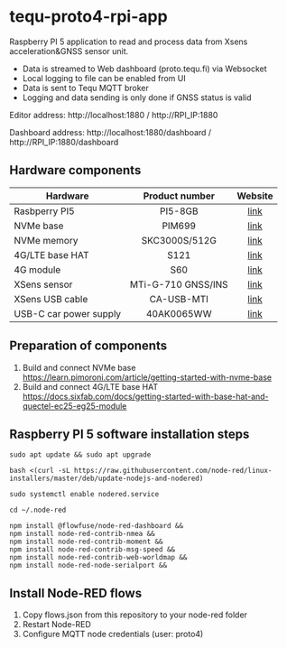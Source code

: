 # tequ-proto4-rpi-app
 Raspberry PI 5 application to read and process data from Xsens acceleration&GNSS sensor unit. 
 - Data is streamed to Web dashboard (proto.tequ.fi) via Websocket
 - Local logging to file can be enabled from UI
 - Data is sent to Tequ MQTT broker
 - Logging and data sending is only done if GNSS status is valid

Editor address: http://localhost:1880 / http://RPI_IP:1880

Dashboard address: http://localhost:1880/dashboard / http://RPI_IP:1880/dashboard 

## Hardware components

| Hardware                  | Product number       | Website |
| -------------             |:-------------:| :-------------:|
| Rasbperry PI5    | PI5-8GB    | [link](https://www.raspberrypi.com/products/raspberry-pi-5/)|
| NVMe base         | PIM699  | [link](https://shop.pimoroni.com/products/nvme-base)|
| NVMe memory    | SKC3000S/512G  | [link](https://www.dustin.fi/product/5011261755/kc3000)|
| 4G/LTE base HAT     | S121 | [link](https://sixfab.com/product/raspberry-pi-base-hat-3g-4g-lte-minipcie-cards/)|
| 4G module    | S60  | [link](https://sixfab.com/product/quectel-ec25-mini-pcie-4g-lte-module/)|
| XSens sensor    | MTi-G-710 GNSS/INS | [link](https://www.movella.com/products/sensor-modules/xsens-mti-g-710-gnss-ins)|
| XSens USB cable |  CA-USB-MTI | [link](https://shop.movella.com/product-lines/sensor-modules/accessories/ca-usb-mti)|
| USB-C car power supply | 40AK0065WW  | [link](https://www.dustin.fi/product/5011112082/65w-usb-c-dc-travel-adapter)|

## Preparation of components

1. Build and connect NVMe base https://learn.pimoroni.com/article/getting-started-with-nvme-base
2. Build and connect 4G/LTE base HAT https://docs.sixfab.com/docs/getting-started-with-base-hat-and-quectel-ec25-eg25-module

## Raspberry PI 5 software installation steps

```
sudo apt update && sudo apt upgrade
```

```
bash <(curl -sL https://raw.githubusercontent.com/node-red/linux-installers/master/deb/update-nodejs-and-nodered)
```

```
sudo systemctl enable nodered.service
```

```
cd ~/.node-red
```

```
npm install @flowfuse/node-red-dashboard &&
npm install node-red-contrib-nmea &&
npm install node-red-contrib-moment &&
npm install node-red-contrib-msg-speed &&
npm install node-red-contrib-web-worldmap &&
npm install node-red-node-serialport &&
```

## Install Node-RED flows
1. Copy flows.json from this repository to your node-red folder
2. Restart Node-RED
3. Configure MQTT node credentials (user: proto4)
